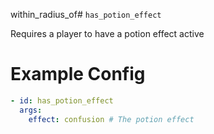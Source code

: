 within_radius_of# `has_potion_effect`

Requires a player to have a potion effect active

# Example Config
```yaml
- id: has_potion_effect
  args:
    effect: confusion # The potion effect
```
